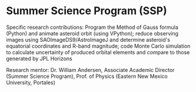 # Summer Science Program (SSP)

Specific research contributions: Program the Method of Gauss formula (Python) and animate asteroid orbit (using VPython); 
reduce observing images using SAOImageDS9/AstroImageJ and determine asteroid's equatorial coordinates and R-band magnitude; 
code Monte Carlo simulation to calculate uncertainty of produced orbital elements and compare to those generated by JPL
Horizons

Research mentor: Dr. William Andersen, Associate Academic Director (Summer Science Program), Prof. of Physics (Eastern New Mexico
University, Portales)
